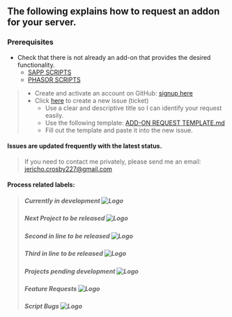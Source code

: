 ## The following explains how to request an addon for your server.

### Prerequisites
* Check that there is not already an add-on that provides the desired functionality.
    * [SAPP SCRIPTS](https://github.com/Chalwk77/HALO-SCRIPT-PROJECTS/tree/master/SAPP%20SCRIPTS)
    * [PHASOR SCRIPTS](https://github.com/Chalwk77/HALO-SCRIPT-PROJECTS/tree/master/PHASOR%20SCRIPTS)
    
> * Create and activate an account on GitHub: [signup here](https://github.com/join?source=header-repo)
> * Click [here](https://github.com/Chalwk77/HALO-SCRIPT-PROJECTS/issues/new) to create a new issue (ticket)
>   * Use a clear and descriptive title so I can identify your request easily.
>   * Use the following template: [ADD-ON REQUEST TEMPLATE.md](https://github.com/Chalwk77/HALO-SCRIPT-PROJECTS/blob/master/ADD-ON%20REQUEST%20TEMPLATE.md)
>   * Fill out the template and paste it into the new issue.

#### Issues are updated frequently with the latest status.
> If you need to contact me privately, please send me an email: <jericho.crosby227@gmail.com>


#### Process related labels:
> ##### Currently in development ![Logo](http://i.imgur.com/DXHEI15.png)
> ##### Next Project to be released ![Logo](http://i.imgur.com/TXutFVe.png)
> ##### Second in line to be released ![Logo](http://i.imgur.com/ohXADjS.png)
> ##### Third in line to be released ![Logo](http://i.imgur.com/FooZi3T.png)
> ##### Projects pending development ![Logo](http://i.imgur.com/oYEXdL6.png)
> ##### Feature Requests ![Logo](http://i.imgur.com/tFlNeEN.png)
> ##### Script Bugs ![Logo](http://i.imgur.com/qhqBlR0.png)
